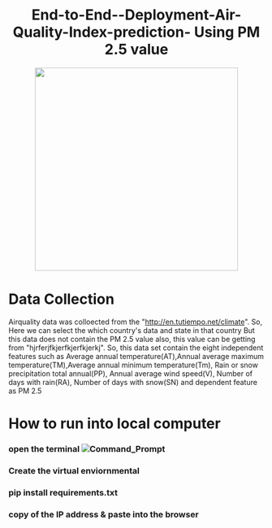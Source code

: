 <h1 align="center"> End-to-End--Deployment-Air-Quality-Index-prediction- Using PM 2.5 value</h1>

<p align="center">
  <img width="400" src="https://user-images.githubusercontent.com/74568334/120612282-55761b80-c455-11eb-8b68-2afa01a0017e.jpg">
</p>

 # Data Collection
Airquality data was colloected from the  "http://en.tutiempo.net/climate". So, Here we can select the which country's data and state in that country But this data does not contain the PM 2.5 value also, this value can be getting from "hjrferjfkjerfkjerfkjerkj". So, this data set contain the eight independent features such as Average annual temperature(AT),Annual average maximum temperature(TM),Average annual minimum temperature(Tm), Rain or snow precipitation total annual(PP), Annual average wind speed(V), Number of days with rain(RA), Number of days with snow(SN) and dependent feature as PM 2.5
 
 # How to run into local computer
 ### open the terminal ![Command_Prompt](https://user-images.githubusercontent.com/74568334/120622319-fd441700-c45e-11eb-85b9-adb0d527afef.png)
 ### Create the virtual enviornmental
 ### pip install requirements.txt
 ### copy of the IP address & paste into the browser
 

